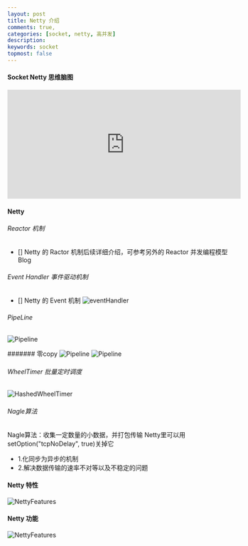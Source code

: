 ```yaml
---
layout: post
title: Netty 介绍
comments: true,
categories: [socket, netty, 高并发]
description: 
keywords: socket
topmost: false
---
```


#### Socket Netty 思维脑图
<iframe id="embed_dom" name="embed_dom" frameborder="0" style="display:block;width:525px; height:245px;" src="https://www.processon.com/embed/61d9967ae0b34d1be7e3bb31"></iframe>

#### Netty
###### Reactor 机制
- [] Netty 的 Ractor 机制后续详细介绍，可参考另外的 Reactor 并发编程模型 Blog

###### Event Handler 事件驱动机制
- [] Netty 的 Event 机制
![eventHandler](/images/posts/socket/eventHandler.png)

###### PipeLine
![Pipeline](/images/posts/socket/pipeLine.png)

####### 零copy
![Pipeline](/images/posts/socket/0copy.png)
![Pipeline](/images/posts/socket/0copy2.png)

###### WheelTimer 批量定时调度
![HashedWheelTimer](/images/posts/socket/hashwheel.png)

###### Nagle算法
Nagle算法：收集一定数量的小数据，并打包传输
Netty里可以用setOption("tcpNoDelay", true)关掉它

- 1.化同步为异步的机制
- 2.解决数据传输的速率不对等以及不稳定的问题


#### Netty 特性
![NettyFeatures](/images/posts/socket/nettyfeatures.png)

#### Netty 功能
![NettyFeatures](/images/posts/socket/nettyFunctions.png)






